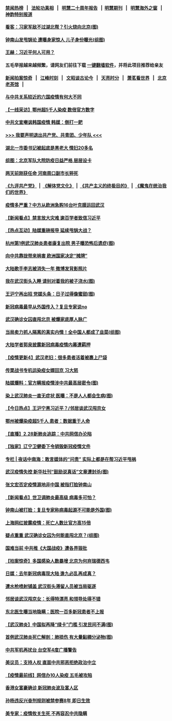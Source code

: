 #### [禁闻热榜](热点新闻.md?=0)  &nbsp;&nbsp;|&nbsp;&nbsp; [法轮功真相](https://github.com/gfw-breaker/truth/blob/master/README.md?=0) &nbsp;&nbsp;|&nbsp;&nbsp; [明慧二十周年报告](https://github.com/gfw-breaker/mh-reports/blob/master/README.md?=0) &nbsp;&nbsp;|&nbsp;&nbsp;[明慧期刊](https://github.com/gfw-breaker/mh-qikan) &nbsp;&nbsp;|&nbsp;&nbsp; [明慧海外之窗](https://github.com/gfw-breaker/mh-news/blob/master/README.md?=0) &nbsp;&nbsp;|&nbsp;&nbsp; [神韵特别报道](https://github.com/gfw-breaker/mh-news/blob/master/shenyun.md?=0)
#### [ 看客：习家军敌不过湖北帮？引火烧向北京(图)](https://github.com/gfw-breaker/banned-news/blob/master/pages/p2/924606.md)
#### [ 钟南山发甩锅论 遭曝身家惊人 儿子身份曝光(组图)](https://github.com/gfw-breaker/banned-news/blob/master/pages/p1/924638.md)
#### [ 王赫：习近平何人可用？](https://github.com/gfw-breaker/banned-news/blob/master/pages/nsc413/n11904055.md)
#### 五毛举报越来越频繁，请网友们前往下载 [一键翻墙软件](https://github.com/gfw-breaker/ssr-accounts)，并将此项目推荐给亲友
#### [新闻拍案惊奇](https://github.com/gfw-breaker/banned-news/blob/master/pages/link4.md) &nbsp;&nbsp;|&nbsp;&nbsp; [江峰时刻](https://github.com/gfw-breaker/banned-news/blob/master/pages/link4.md) &nbsp;&nbsp;|&nbsp;&nbsp; [文昭谈古论今](https://github.com/gfw-breaker/banned-news/blob/master/pages/link4.md) &nbsp;&nbsp;|&nbsp;&nbsp; [天亮时分](https://github.com/gfw-breaker/banned-news/blob/master/pages/link4.md) &nbsp;&nbsp;|&nbsp;&nbsp; [萧茗看世界](https://github.com/gfw-breaker/banned-news/blob/master/pages/link4.md) &nbsp;&nbsp;|&nbsp;&nbsp; [北京老茶馆](https://github.com/gfw-breaker/banned-news/blob/master/pages/link4.md) &nbsp;&nbsp;|&nbsp;&nbsp; 
#### [ 与中共关系较近的六国疫情有何大不同](https://github.com/gfw-breaker/banned-news/blob/master/pages/nf4514/n11903440.md)
#### [ 【一线采访】鄂州超5千人染疫 数倍官方数字](https://github.com/gfw-breaker/banned-news/blob/master/pages/nf4514/n11903700.md)
#### [ 中共文宣嘲讽韩国疫情 韩媒：倒打一耙](https://github.com/gfw-breaker/banned-news/blob/master/pages/nsc413/n11903936.md)
#### [>>> 我要声明退出共产党、共青团、少年队 <<<](https://github.com/begood0513/goodnews/blob/master/quit/letter.md) 
#### [ 湖北一市委书记被起底是黑老大 情妇20多名](https://github.com/gfw-breaker/banned-news/blob/master/pages/prog1138/a102788392.md)
#### [ 组图：北京军队大院防疫日益严格 层层设卡](https://github.com/gfw-breaker/banned-news/blob/master/pages/nf4514/n11903611.md)
#### [ 两天前刚获任命 河南周口副市长猝死](https://github.com/gfw-breaker/banned-news/blob/master/pages/nsc413/n11903668.md)
#### [《九评共产党》](https://github.com/begood0513/9ping.md/blob/master/README.md) &nbsp;|&nbsp; [《解体党文化》](../../../../jtdwh.md/blob/master/README.md)  &nbsp;|&nbsp; [《共产主义的终极目的》](../../../../gczydzjmd.md/blob/master/README.md) &nbsp;|&nbsp; [《魔鬼在统治我们的世界》](../../../../mgztzwmdsj.md/blob/master/README.md) 
#### [ 疫情多严重？中方从欧洲急购16台叶克膜运回武汉](https://github.com/gfw-breaker/banned-news/blob/master/pages/p1/924629.md)
#### [ 【新闻看点】禁言放大灾难 逾百学者致信习近平](https://github.com/gfw-breaker/banned-news/blob/master/pages/nsc413/n11903581.md)
#### [ 【热点互动】陆媒重磅报导 延续甩锅大战？](https://github.com/gfw-breaker/banned-news/blob/master/pages/nsc413/n11905973.md)
#### [ 杭州第1例武汉肺炎患者康复出院 男子曝恐怖后遗症(图)](https://github.com/gfw-breaker/banned-news/blob/master/pages/p1/924701.md)
#### [ 向中共靠拢带来祸害 欧洲国家决定“摊牌”](https://github.com/gfw-breaker/banned-news/blob/master/pages/nsc413/n11905143.md)
#### [ 大陆歌手李志被消失一年 微博发背影照片](https://github.com/gfw-breaker/banned-news/blob/master/pages/nsc413/n11904539.md)
#### [ 我在武汉街头入睡 请别对着我的被子浇水(图)](https://github.com/gfw-breaker/banned-news/blob/master/pages/p1/924635.md)
#### [ 王沪宁再出招 党媒头条：日子过得像蜜甜(图)](https://github.com/gfw-breaker/banned-news/blob/master/pages/p2/924708.md)
#### [ 新冠病毒最早从外国传入？复旦专家说no](https://github.com/gfw-breaker/banned-news/blob/master/pages/nsc413/n11903589.md)
#### [ 武汉确诊女囚直闯北京 被爆家底厚人脉广](https://github.com/gfw-breaker/banned-news/blob/master/pages/nsc413/n11903332.md)
#### [ 当局卖力抓人隔离的真实内情！全中国人都成了韭菜(组图)](https://github.com/gfw-breaker/banned-news/blob/master/pages/p1/924658.md)
#### [ 大陆学者郭泉披露新冠病毒疫情内幕遭羁押](https://github.com/gfw-breaker/banned-news/blob/master/pages/nsc413/n11904689.md)
#### [ 【疫情更新4】武汉老妇：很多患者活着被裹上尸袋](https://github.com/gfw-breaker/banned-news/blob/master/pages/prog204/a102784833.md)
#### [ 传栗战书专机运染疫女婿回京 习大怒](https://github.com/gfw-breaker/banned-news/blob/master/pages/prog1138/a102787470.md)
#### [ 陆媒爆料：官方瞒报疫情涉中共最高层密令(图)](https://github.com/gfw-breaker/banned-news/blob/master/pages/p2/924671.md)
#### [ 染上武汉肺炎一直无症状 医曝：不是人人都会生病(图)](https://github.com/gfw-breaker/banned-news/blob/master/pages/p1/924710.md)
#### [ 【今日热点】王沪宁黑习近平？/邻居谈武汉闯京女](https://github.com/gfw-breaker/banned-news/blob/master/pages/prog204/a102788554.md)
#### [ 鄂州被爆染疫超5千人 患者：数据重于人命](https://github.com/gfw-breaker/banned-news/blob/master/pages/nsc413/n11903700.md)
#### [ 【直播】2.28新肺炎追踪：中共网信办沦陷](https://github.com/gfw-breaker/banned-news/blob/master/pages/nf4514/n11902975.md)
#### [ 【独家】辽宁卫健委下令销毁新冠疫情文件](https://github.com/gfw-breaker/banned-news/blob/master/pages/nf4514/n11901418.md)
#### [ 专栏 | 夜话中南海：敢言媒体的“问责” 实际上都是在帮习近平甩祸](https://github.com/gfw-breaker/banned-news/blob/master/pages/yehuazhongnanhai/gx-02282020143322.md)
#### [ 武汉疫情失控 新华社刊“鼓励说真话”文章遭封杀(图)](https://github.com/gfw-breaker/banned-news/blob/master/pages/p1/924060.md)
#### [ 张文宏否定疫情源地非中国 被指打脸钟南山](https://github.com/gfw-breaker/banned-news/blob/master/pages/nsc413/n11905247.md)
#### [ 【新闻看点】世卫调肺炎最高级 病毒多可怕？](https://github.com/gfw-breaker/banned-news/blob/master/pages/nf4514/n11905498.md)
#### [ 钟南山被打脸：复旦专家称病毒起源不可能是外国(图)](https://github.com/gfw-breaker/banned-news/blob/master/pages/p1/924691.md)
#### [ 上海网红披露疫情：死亡人数比官方高15倍](https://github.com/gfw-breaker/banned-news/blob/master/pages/prog204/a102788294.md)
#### [ 疑点重重 武汉确诊女囚为何能直闯北京？(组图)](https://github.com/gfw-breaker/banned-news/blob/master/pages/p1/924672.md)
#### [ 国难当前 中共推《大国战疫》遭各界狠批](https://github.com/gfw-breaker/banned-news/blob/master/pages/nsc413/n11905559.md)
#### [ 【拍案惊奇】多国感染人数暴增 北京为何弃瑞德西韦](https://github.com/gfw-breaker/banned-news/blob/master/pages/nsc413/n11904182.md)
#### [ 日媒：去年新冠病毒现大陆 逢九必乱再成真？](https://github.com/gfw-breaker/banned-news/blob/master/pages/nsc413/n11903445.md)
#### [ 遭水枪喷射铺盖 武汉街头滞留人员被当局驱逐](https://github.com/gfw-breaker/banned-news/blob/master/pages/nsc413/n11903184.md)
#### [ 邻居谈武汉闯京女：长得特漂亮 和领导处得不错](https://github.com/gfw-breaker/banned-news/blob/master/pages/prog204/a102788513.md)
#### [ 东北医生曝当地隐瞒：医院一百多新冠患者不上报](https://github.com/gfw-breaker/banned-news/blob/master/pages/prog204/a102788112.md)
#### [ 【武汉肺炎】中国拟再降“绿卡”门槛 引发民间不满(图)](https://github.com/gfw-breaker/banned-news/blob/master/pages/p1/924744.md)
#### [ 首例武汉肺炎死亡解剖：肺损伤 有大量黏稠分泌物(图)](https://github.com/gfw-breaker/banned-news/blob/master/pages/p1/924608.md)
#### [ 中共军机再扰台 台空军4度广播警告](https://github.com/gfw-breaker/banned-news/blob/master/pages/nsc413/n11905748.md)
#### [ 美议员：支持人权 直面中共邪恶拒绝政治中立](https://github.com/gfw-breaker/banned-news/blob/master/pages/nsc413/n11903790.md)
#### [ 【疫情最前线】网信办10人染疫 五毛被攻陷](https://github.com/gfw-breaker/banned-news/blob/master/pages/nsc413/n11903757.md)
#### [ 香港女富豪确诊 新冠肺炎波及富人区](https://github.com/gfw-breaker/banned-news/blob/master/pages/nsc413/n11903393.md)
#### [ 孙杨违反兴奋剂规则被禁参赛8年 即日生效](https://github.com/gfw-breaker/banned-news/blob/master/pages/nf4514/n11902928.md)
#### [ 美专家：疫情攸关生死 不再容忍中共隐瞒](https://github.com/gfw-breaker/banned-news/blob/master/pages/nf4514/n11901694.md)
